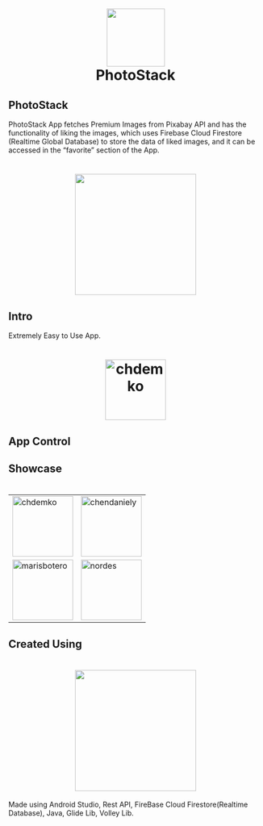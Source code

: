 <h1 align="center">
  <img src="" width="115px"/><br/>
  PhotoStack
</h1>

## PhotoStack
  PhotoStack App fetches Premium Images from Pixabay API and has the functionality of liking the images, which uses Firebase Cloud Firestore (Realtime Global Database) to store the data of liked images, and it can be accessed in the “favorite” section of the App.
  
<h1 align="center">
  <img src=""  width="240" />
</h1>

## Intro
Extremely Easy to Use App. 
<h1 align="center">
  <img width="120" align="center" alt="chdemko" src="https://github.com/Shivam-ingawale/Zodiac-Sign-App/blob/master/screenshot/screenshot%201.jpeg">
</h1>

## App Control


## Showcase

<h1 align="center">
  <center>
    <table>
      <tr>
        <td><img width="120" alt="chdemko" src="https://github.com/Shivam-ingawale/Zodiac-Sign-App/blob/master/screenshot/screenshot%201.jpeg"></a></td>
        <td><img width="120" alt="chendaniely" src="https://github.com/Shivam-ingawale/Zodiac-Sign-App/blob/master/screenshot/screenshot%202.jpeg"></a></td>
      </tr>
      <tr>
        <td><img width="120" alt="marisbotero" src="https://github.com/Shivam-ingawale/Zodiac-Sign-App/blob/master/screenshot/screenshot%203.jpeg"></a></td>
        <td><img width="120" alt="nordes" src="https://github.com/Shivam-ingawale/Zodiac-Sign-App/blob/master/screenshot/screenshot%204.jpeg"></a></td>
      </tr>
    </table>
  </center>
</h1>

## Created Using
<h1 align="center">
  <img src="video.gif"  width="240" />
</h1>
Made using Android Studio, Rest API, FireBase Cloud Firestore(Realtime Database), Java, Glide Lib, Volley Lib.
